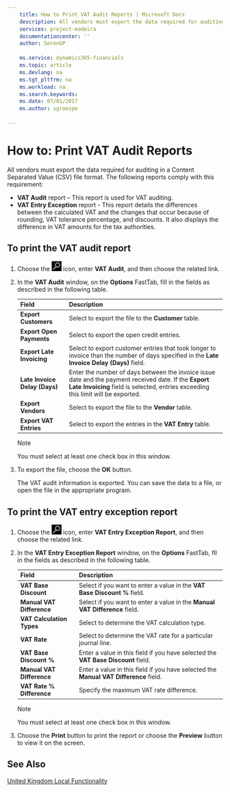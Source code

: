 ```yaml
---
    title: How to Print VAT Audit Reports | Microsoft Docs
    description: All vendors must export the data required for auditing in a Content Separated Value (CSV) file format.
    services: project-madeira
    documentationcenter: ''
    author: SorenGP

    ms.service: dynamics365-financials
    ms.topic: article
    ms.devlang: na
    ms.tgt_pltfrm: na
    ms.workload: na
    ms.search.keywords:
    ms.date: 07/01/2017
    ms.author: sgroespe

---
```

# How to: Print VAT Audit Reports
All vendors must export the data required for auditing in a Content Separated Value (CSV) file format. The following reports comply with this requirement:  

-   **VAT Audit**  report – This report is used for VAT auditing.  
-   **VAT Entry Exception** report - This report details the differences between the calculated VAT and the changes that occur because of rounding, VAT tolerance percentage, and discounts. It also displays the difference in VAT amounts for the tax authorities.  

## To print the VAT audit report  

1.  Choose the ![Search for Page or Report](../../media/ui-search/search_small.png "Search for Page or Report icon") icon, enter **VAT Audit**, and then choose the related link.  
2.  In the **VAT Audit** window, on the **Options** FastTab, fill in the fields as described in the following table.  

    |Field|Description|  
    |---------------------------------|---------------------------------------|  
    |**Export Customers**|Select to export the file to the **Customer** table.|  
    |**Export Open Payments**|Select to export the open credit entries.|  
    |**Export Late Invoicing**|Select to export customer entries that took longer to invoice than the number of days specified in the **Late Invoice Delay (Days)** field.|  
    |**Late Invoice Delay (Days)**|Enter the number of days between the invoice issue date and the payment received date. If the **Export Late Invoicing** field is selected, entries exceeding this limit will be exported.|  
    |**Export Vendors**|Select to export the file to the **Vendor** table.|  
    |**Export VAT Entries**|Select to export the entries in the **VAT Entry** table.|  

    > [!NOTE]  
    >  You must select at least one check box in this window.  

3.  To export the file, choose the **OK** button.  

    The VAT audit information is exported. You can save the data to a file, or open the file in the appropriate program.  

## To print the VAT entry exception report  

1.  Choose the ![Search for Page or Report](../../media/ui-search/search_small.png "Search for Page or Report icon") icon, enter **VAT Entry Exception Report**, and then choose the related link.  
2.  In the **VAT Entry Exception Report** window, on the **Options** FastTab, fll in the fields as described in the following table.  

    |Field|Description|  
    |---------------------------------|---------------------------------------|  
    |**VAT Base Discount**|Select if you want to enter a value in the **VAT Base Discount %** field.|  
    |**Manual VAT Difference**|Select if you want to enter a value in the **Manual VAT Difference** field.|  
    |**VAT Calculation Types**|Select to determine the VAT calculation type.|  
    |**VAT Rate**|Select to determine the VAT rate for a particular journal line.|  
    |**VAT Base Discount %**|Enter a value in this field if you have selected the **VAT Base Discount** field.|  
    |**Manual VAT Difference**|Enter a value in this field if you have selected the **Manual VAT Difference** field.|  
    |**VAT Rate % Difference**|Specify the maximum VAT rate difference.|  

    > [!NOTE]  
    >  You must select at least one check box in this window.  

3.  Choose the **Print** button to print the report or choose the **Preview** button to view it on the screen.  

## See Also  
[United Kingdom Local Functionality](united-kingdom-local-functionality.md)
